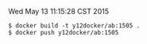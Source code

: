 Wed May 13 11:15:28 CST 2015

```
$ docker build -t y12docker/ab:1505 .
$ docker push y12docker/ab:1505
```
